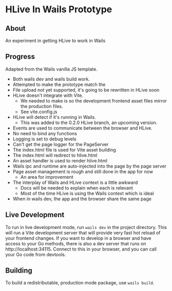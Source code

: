 # HLive In Wails Prototype

## About

An experiment in getting HLive to work in Wails

## Progress

Adapted from the Wails vanilla JS template. 

- Both wails dev and wails build work.
- Attempted to make the prototype match the 
- File upload not yet supported, it's going to be rewritten in HLive soon
- HLive doesn't integrate with Vite. 
  - We needed to make is so the development frontend asset files mirror the production files.
  - See vite.config.js
- HLive will detect if it's running in Wails. 
  - This was added to the 0.2.0 HLive branch, an upcoming version.
- Events are used to communicate between the browser and HLive.
- No need to bind any functions 
- Logging is set to debug levels 
- Can't get the page logger for the PageServer
- The index.html file is used for Vite asset building
- The index.html will redirect to hlive.html
- An asset handler is used to render hlive.html
- Wails ipc and runtime are auto-injected into the page by the page server
- Page asset management is rough and still done in the app for now
  - An area for improvement
- The interplay of Wails and HLive context is a little awkward
  - Docs will be needed to explain when each is relevant
  - Most of the time HLive is using the Wails context which is ideal
- When in wails dev, the app and the browser share the same page 

## Live Development

To run in live development mode, run `wails dev` in the project directory. This will run a Vite development
server that will provide very fast hot reload of your frontend changes. If you want to develop in a browser
and have access to your Go methods, there is also a dev server that runs on http://localhost:34115. Connect
to this in your browser, and you can call your Go code from devtools.

## Building

To build a redistributable, production mode package, use `wails build`.

